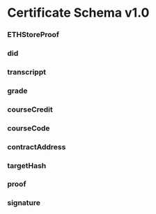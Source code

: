 # Certificate Schema v1.0

### ETHStoreProof

### did

### transcrippt

### grade

### courseCredit

### courseCode

### contractAddress

### targetHash

### proof

### signature
